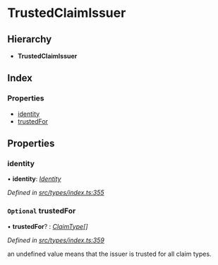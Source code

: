 # TrustedClaimIssuer

## Hierarchy

* **TrustedClaimIssuer**

## Index

### Properties

* [identity](trustedclaimissuer.md#identity)
* [trustedFor](trustedclaimissuer.md#optional-trustedfor)

## Properties

### identity

• **identity**: [_Identity_](../classes/identity.md)

_Defined in_ [_src/types/index.ts:355_](https://github.com/PolymathNetwork/polymesh-sdk/blob/959efb76/src/types/index.ts#L355)

### `Optional` trustedFor

• **trustedFor**? : [_ClaimType_](../enums/claimtype.md)_\[\]_

_Defined in_ [_src/types/index.ts:359_](https://github.com/PolymathNetwork/polymesh-sdk/blob/959efb76/src/types/index.ts#L359)

an undefined value means that the issuer is trusted for all claim types.


